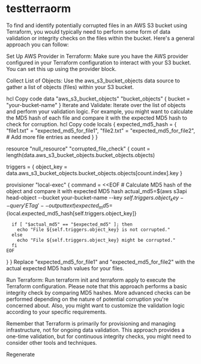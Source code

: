 # testterraorm
To find and identify potentially corrupted files in an AWS S3 bucket using Terraform, you would typically need to perform some form of data validation or integrity checks on the files within the bucket. Here's a general approach you can follow:

Set Up AWS Provider in Terraform:
Make sure you have the AWS provider configured in your Terraform configuration to interact with your S3 bucket. You can set this up using the provider block.

Collect List of Objects:
Use the aws_s3_bucket_objects data source to gather a list of objects (files) within your S3 bucket.

hcl
Copy code
data "aws_s3_bucket_objects" "bucket_objects" {
  bucket = "your-bucket-name"
}
Iterate and Validate:
Iterate over the list of objects and perform your validation logic. For example, you might want to calculate the MD5 hash of each file and compare it with the expected MD5 hash to check for corruption.
hcl
Copy code
locals {
  expected_md5_hash = {
    "file1.txt" = "expected_md5_for_file1",
    "file2.txt" = "expected_md5_for_file2",
    # Add more file entries as needed
  }
}

resource "null_resource" "corrupted_file_check" {
  count = length(data.aws_s3_bucket_objects.bucket_objects.objects)

  triggers = {
    object_key = data.aws_s3_bucket_objects.bucket_objects.objects[count.index].key
  }

  provisioner "local-exec" {
    command = <<EOF
      # Calculate MD5 hash of the object and compare it with expected MD5 hash
      actual_md5=$(aws s3api head-object --bucket your-bucket-name --key ${self.triggers.object_key} --query 'ETag' --output text)
      expected_md5=${local.expected_md5_hash[self.triggers.object_key]}

      if [ "$actual_md5" == "$expected_md5" ]; then
        echo "File ${self.triggers.object_key} is not corrupted."
      else
        echo "File ${self.triggers.object_key} might be corrupted."
      fi
    EOF
  }
}
Replace "expected_md5_for_file1" and "expected_md5_for_file2" with the actual expected MD5 hash values for your files.

Run Terraform:
Run terraform init and terraform apply to execute the Terraform configuration.
Please note that this approach performs a basic integrity check by comparing MD5 hashes. More advanced checks can be performed depending on the nature of potential corruption you're concerned about. Also, you might want to customize the validation logic according to your specific requirements.

Remember that Terraform is primarily for provisioning and managing infrastructure, not for ongoing data validation. This approach provides a one-time validation, but for continuous integrity checks, you might need to consider other tools and techniques.





Regenerate
